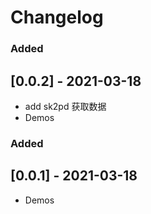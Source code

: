 # Changelog
### Added
## [0.0.2] - 2021-03-18
- add sk2pd 获取数据
- Demos
### Added
## [0.0.1] - 2021-03-18
- Demos
